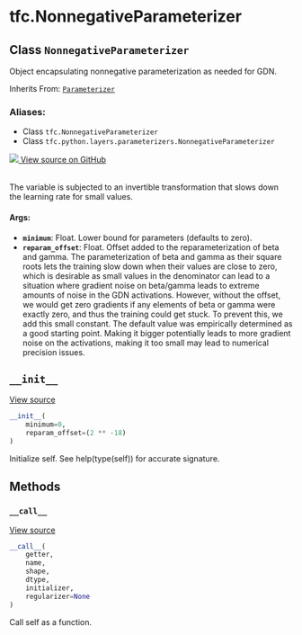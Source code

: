 <div itemscope itemtype="http://developers.google.com/ReferenceObject">
<meta itemprop="name" content="tfc.NonnegativeParameterizer" />
<meta itemprop="path" content="Stable" />
<meta itemprop="property" content="__call__"/>
<meta itemprop="property" content="__init__"/>
</div>

# tfc.NonnegativeParameterizer

## Class `NonnegativeParameterizer`

Object encapsulating nonnegative parameterization as needed for GDN.

Inherits From: [`Parameterizer`](../tfc/Parameterizer.md)

### Aliases:

* Class `tfc.NonnegativeParameterizer`
* Class `tfc.python.layers.parameterizers.NonnegativeParameterizer`




<table class="tfo-github-link" align="left">
<a target="_blank" href="https://github.com/tensorflow/compression/tree/master/tensorflow_compression/python/layers/parameterizers.py">
  <img src="https://www.tensorflow.org/images/GitHub-Mark-32px.png" />
  View source on GitHub
</a>
</table>

<!-- Placeholder for "Used in" -->

The variable is subjected to an invertible transformation that slows down the
learning rate for small values.

#### Args:


* <b>`minimum`</b>: Float. Lower bound for parameters (defaults to zero).
* <b>`reparam_offset`</b>: Float. Offset added to the reparameterization of beta and
  gamma. The parameterization of beta and gamma as their square roots lets
  the training slow down when their values are close to zero, which is
  desirable as small values in the denominator can lead to a situation where
  gradient noise on beta/gamma leads to extreme amounts of noise in the GDN
  activations. However, without the offset, we would get zero gradients if
  any elements of beta or gamma were exactly zero, and thus the training
  could get stuck. To prevent this, we add this small constant. The default
  value was empirically determined as a good starting point. Making it
  bigger potentially leads to more gradient noise on the activations, making
  it too small may lead to numerical precision issues.

<h2 id="__init__"><code>__init__</code></h2>

<a target="_blank" href="https://github.com/tensorflow/compression/tree/master/tensorflow_compression/python/layers/parameterizers.py">View source</a>

``` python
__init__(
    minimum=0,
    reparam_offset=(2 ** -18)
)
```

Initialize self.  See help(type(self)) for accurate signature.




## Methods

<h3 id="__call__"><code>__call__</code></h3>

<a target="_blank" href="https://github.com/tensorflow/compression/tree/master/tensorflow_compression/python/layers/parameterizers.py">View source</a>

``` python
__call__(
    getter,
    name,
    shape,
    dtype,
    initializer,
    regularizer=None
)
```

Call self as a function.




